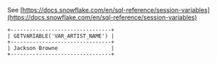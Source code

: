 See [https://docs.snowflake.com/en/sql-reference/session-variables](https://docs.snowflake.com/en/sql-reference/session-variables)
```
+--------------------------------+
| GETVARIABLE('VAR_ARTIST_NAME') |
+--------------------------------+
| Jackson Browne                 |
+--------------------------------+
```
